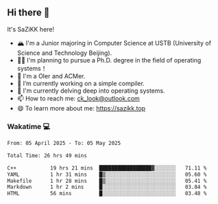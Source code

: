 ## Hi there 👋

It's SaZiKK here!

- 🏔️ I'm a Junior majoring in Computer Science  at USTB (University of Science and Technology Beijing).
- 🧑‍🎓 I'm planning to pursue a Ph.D. degree in the field of operating systems！
- 🚀 I'm a OIer and ACMer.
- 🔭 I’m currently working on a simple compiler.
- 🌱 I'm currently delving deep into operating systems.
- 📫 How to reach me: ck_look@outlook.com
- 😄 To learn more about me: https://sazikk.top

  
<!--
**SaZiKK/SaZiKK** is a ✨ _special_ ✨ repository because its `README.md` (this file) appears on your GitHub profile.

Here are some ideas to get you started:

- 🔭 I’m currently working on ...
- 🌱 I’m currently learning ...
- 👯 I’m looking to collaborate on ...
- 🤔 I’m looking for help with ...
- 💬 Ask me about ...
- 📫 How to reach me: ...
- 😄 Pronouns: ...
- ⚡ Fun fact: ...
-->

### Wakatime 💻

<!--START_SECTION:waka-->

```txt
From: 05 April 2025 - To: 05 May 2025

Total Time: 26 hrs 49 mins

C++           19 hrs 21 mins  █████████████████▓░░░░░░░   71.11 %
YAML          1 hr 31 mins    █▒░░░░░░░░░░░░░░░░░░░░░░░   05.60 %
Makefile      1 hr 28 mins    █▒░░░░░░░░░░░░░░░░░░░░░░░   05.41 %
Markdown      1 hr 2 mins     █░░░░░░░░░░░░░░░░░░░░░░░░   03.84 %
HTML          56 mins         █░░░░░░░░░░░░░░░░░░░░░░░░   03.48 %
```

<!--END_SECTION:waka-->
